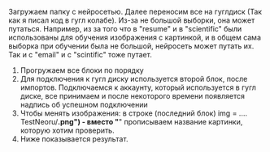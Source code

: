 Загружаем папку с нейросетью. Далее переносим все на гуглдиск (Так как я писал код в гугл колабе). Из-за не большой выборки, она может путаться. Например, из за того что в "resume" и в "scientific" были использованы
для обучения изображения с картинкой, и в общем сама выборка при обучении была не большой, нейросеть может путать их. Так и с "email" и с "scintific" тоже путает. 
1. Прогружаем все блоки по порядку
2. Для подключения к гугл диску используется второй блок, после импортов. Подключаемся к аккаунту, который используется в гугл диске, все принимаем и после некоторого времени появляется надпись об успешном подключении
3. Чтобы менять изображения: в строке (последний блок) img = .... TestNeoru/**.png") - вместо "**" прописываем название картинки, которую хотим проверить.
4. Ниже показывается результат.
